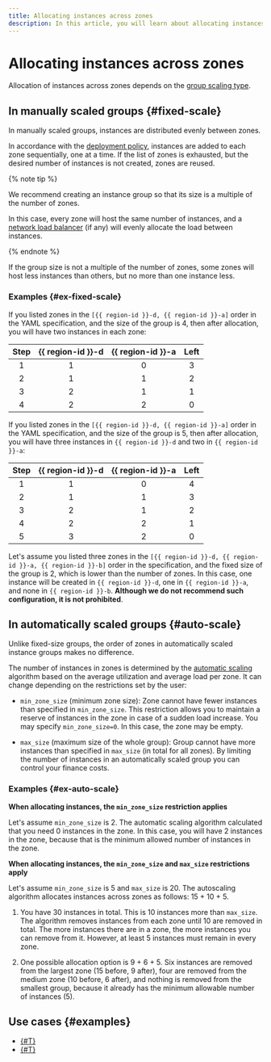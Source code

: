 ```yaml
---
title: Allocating instances across zones
description: In this article, you will learn about allocating instances across availability zones.
---
```


# Allocating instances across zones


Allocation of instances across zones depends on the [group scaling type](../scale.md). 

## In manually scaled groups {#fixed-scale}

In manually scaled groups, instances are distributed evenly between zones. 

In accordance with the [deployment policy](../policies/allocation-policy.md), instances are added to each zone sequentially, one at a time. If the list of zones is exhausted, but the desired number of instances is not created, zones are reused.
 
{% note tip %}

We recommend creating an instance group so that its size is a multiple of the number of zones.

In this case, every zone will host the same number of instances, and a [network load balancer](../../../../network-load-balancer/concepts/index.md) (if any) will evenly allocate the load between instances.

{% endnote %}

If the group size is not a multiple of the number of zones, some zones will host less instances than others, but no more than one instance less.

### Examples {#ex-fixed-scale}

If you listed zones in the `[{{ region-id }}-d, {{ region-id }}-a]` order in the YAML specification, and the size of the group is 4, then after allocation, you will have two instances in each zone:


| Step | {{ region-id }}-d | {{ region-id }}-a | Left |
| :-: | :-----------: | :-----------: | :------: |
|  1  |       1       |       0       |     3    |
|  2  |       1       |       1       |     2    |
|  3  |       2       |       1       |     1    |
|  4  |       2       |       2       |     0    |


If you listed zones in the `[{{ region-id }}-d, {{ region-id }}-a]` order in the YAML specification, and the size of the group is 5, then after allocation, you will have three instances in `{{ region-id }}-d` and two in `{{ region-id }}-a`:


| Step | {{ region-id }}-d | {{ region-id }}-a | Left |
| :-: | :-----------: | :-----------: | :------: |
|  1  |       1       |       0       |     4    |
|  2  |       1       |       1       |     3    |
|  3  |       2       |       1       |     2    |
|  4  |       2       |       2       |     1    |
|  5  |       3       |       2       |     0    |


Let's assume you listed three zones in the `[{{ region-id }}-d, {{ region-id }}-a, {{ region-id }}-b]` order in the specification, and the fixed size of the group is 2, which is lower than the number of zones. In this case, one instance will be created in `{{ region-id }}-d`, one in `{{ region-id }}-a`, and none in `{{ region-id }}-b`. **Although we do not recommend such configuration, it is not prohibited**.

## In automatically scaled groups {#auto-scale}

Unlike fixed-size groups, the order of zones in automatically scaled instance groups makes no difference. 

The number of instances in zones is determined by the [automatic scaling](../scale.md#auto-scale) algorithm based on the average utilization and average load per zone. It can change depending on the restrictions set by the user:

* `min_zone_size` (minimum zone size): Zone cannot have fewer instances than specified in `min_zone_size`.
  This restriction allows you to maintain a reserve of instances in the zone in case of a sudden load increase.
  You may specify `min_zone_size=0`. In this case, the zone may be empty.

* `max_size` (maximum size of the whole group): Group cannot have more instances than specified in `max_size` (in total for all zones). 
  By limiting the number of instances in an automatically scaled group you can control your finance costs. 

### Examples {#ex-auto-scale}

**When allocating instances, the `min_zone_size` restriction applies**

Let's assume `min_zone_size` is 2. The automatic scaling algorithm calculated that you need 0 instances in the zone. In this case, you will have 2 instances in the zone, because that is the minimum allowed number of instances in the zone.

**When allocating instances, the `min_zone_size` and `max_size` restrictions apply**

Let's assume `min_zone_size` is 5 and `max_size` is 20. The autoscaling algorithm allocates instances across zones as follows: 15 + 10 + 5.

1. You have 30 instances in total. This is 10 instances more than `max_size`. The algorithm removes instances from each zone until 10 are removed in total. 
  The more instances there are in a zone, the more instances you can remove from it. However, at least 5 instances must remain in every zone.

1. One possible allocation option is 9 + 6 + 5. 
  Six instances are removed from the largest zone (15 before, 9 after), four are removed from the medium zone (10 before, 6 after), and nothing is removed from the smallest group, because it already has the minimum allowable number of instances (5).

## Use cases {#examples}

* [{#T}](../../../tutorials/vm-autoscale/index.md)
* [{#T}](../../../tutorials/vm-scale-scheduled/index.md)
